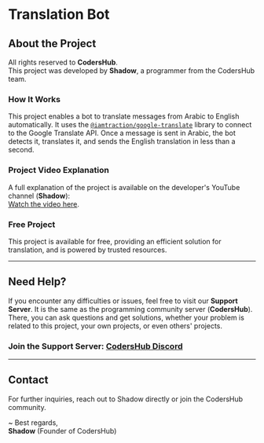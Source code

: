 # Translation Bot 

## About the Project
All rights reserved to **CodersHub**.  
This project was developed by **Shadow**, a programmer from the CodersHub team.  

### How It Works
This project enables a bot to translate messages from Arabic to English automatically. It uses the [`@iamtraction/google-translate`](https://www.npmjs.com/package/@iamtraction/google-translate) library to connect to the Google Translate API. Once a message is sent in Arabic, the bot detects it, translates it, and sends the English translation in less than a second.

### Project Video Explanation
A full explanation of the project is available on the developer's YouTube channel (**Shadow**):  
[Watch the video here](https://www.youtube.com/watch?v=E-0HRP9ghQQ&t=181s).

### Free Project
This project is available for free, providing an efficient solution for translation, and is powered by trusted resources.

---

## Need Help?  
If you encounter any difficulties or issues, feel free to visit our **Support Server**. It is the same as the programming community server (**CodersHub**). There, you can ask questions and get solutions, whether your problem is related to this project, your own projects, or even others' projects.

### Join the Support Server: [CodersHub Discord](#)

---

## Contact  
For further inquiries, reach out to Shadow directly or join the CodersHub community.

~ Best regards,  
**Shadow** (Founder of CodersHub)
